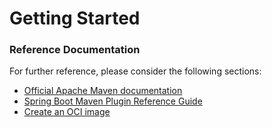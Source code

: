 # Getting Started

### Reference Documentation
For further reference, please consider the following sections:

* [Official Apache Maven documentation](https://maven.apache.org/guides/index.html)
* [Spring Boot Maven Plugin Reference Guide](https://docs.spring.io/spring-boot/docs/3.1.7.RELEASE/maven-plugin/reference/html/)
* [Create an OCI image](https://docs.spring.io/spring-boot/docs/3.1.7.RELEASE/maven-plugin/reference/html/#build-image)

